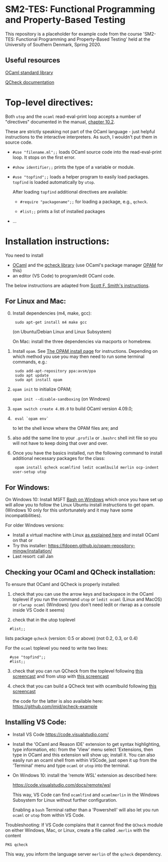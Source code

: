 SM2-TES: Functional Programming and Property-Based Testing
==========================================================

This repository is a placeholder for example code from the course
'SM2-TES: Functional Programming and Property-Based Testing'
held at the University of Southern Denmark, Spring 2020.


Useful resources
----------------

[OCaml standard library](http://caml.inria.fr/pub/docs/manual-ocaml/libref/)

[QCheck documentation](http://c-cube.github.io/qcheck/0.9/qcheck/)


Top-level directives:
=====================

Both `utop` and the `ocaml` read-eval-print loop accepts a number of "directives"
documented in the manual, [chapter 10.2](https://caml.inria.fr/pub/docs/manual-ocaml/toplevel.html#sec298).

These are strictly speaking not part of the OCaml language - just helpful instructions
to the interactive interpreters. As such, I wouldn't put them in source code.

 - `#use "filename.ml";;`  loads OCaml source code into the read-eval-print loop. It stops on the first error.

 - `#show identifier;;`   prints the type of a variable or module.

 - `#use "topfind";;`    loads a helper program to easily load packages. `topfind` is loaded automatically by `utop`.

    After loading `topfind` additional directives are available:

    * `#require "packagename";;`   for loading a package, e.g., `qcheck`.

    * `#list;;`           prints a list of installed packages

 - ...


Installation instructions:
==========================

You need to install
 - [OCaml](https://ocaml.org/) and the [qcheck library](https://github.com/c-cube/qcheck) (use OCaml's package manager [OPAM](https://opam.ocaml.org/) for this)
 - an editor (VS Code) to program/edit OCaml code.

The below instructions are adapted from [Scott F. Smith's instructions](http://pl.cs.jhu.edu/pl/ocaml/index.shtml).


For Linux and Mac:
------------------

 0. Install dependencies (m4, make, gcc):
    ```
     sudo apt-get install m4 make gcc
    ```
    (on Ubuntu/Debian Linux and Linux Subsystem)

    On Mac: install the three dependencies via macports or homebrew.

 1. Install `opam`. See [The OPAM install page](https://opam.ocaml.org/doc/Install.html) for
    instructions. Depending on which method you use you may then need to
    run some terminal commands, e.g.:
    ```
     sudo add-apt-repository ppa:avsm/ppa
     sudo apt update
     sudo apt install opam
    ```

 2. `opam init`                   to initialize OPAM;
 
    `opam init --disable-sandboxing`    (on Windows)

 3. `opam switch create 4.09.0`       to build OCaml version 4.09.0;

 4. ```
     eval `opam env`
    ```
    to let the shell know where the OPAM files are; and

 5. also add the same line to your `.profile` or `.bashrc` shell init file
    so you will not have to keep doing that over and over.  

 6. Once you have the basics installed, run the following command to
    install additional necessary packages for the class: 

    ```
     opam install qcheck ocamlfind ledit ocamlbuild merlin ocp-indent user-setup utop
    ```


For Windows:
------------

On Windows 10:
  Install  MSFT [Bash on Windows](https://docs.microsoft.com/en-us/windows/wsl/about)
  which once you have set up will allow you to follow the Linux Ubuntu
  install instructions to get opam. (Windows 10 only for this
  unfortunately and it may have some incompatibilities).

For older Windows versions:
  - Install a virtual machine with Linux [as explained here](http://pl.cs.jhu.edu/pl/ocaml/index.shtml)
    and install OCaml on that or
  - Try this installer: https://fdopen.github.io/opam-repository-mingw/installation/
  - Last resort: call Jan


Checking your OCaml and QCheck installation:
--------------------------------------------

To ensure that OCaml and QCheck is properly installed:

1. check that you can use the arrow keys and backspace in the OCaml
   toplevel if you run the command
     `utop` or
     `ledit ocaml` (Linux and MacOS) or
     `rlwrap ocaml` (Windows)
   (you don't need ledit or rlwrap as a console inside VS Code it seems)

2. check that in the utop toplevel
  ```
    #list;;
  ```
   lists package `qcheck` (version: 0.5 or above)   (not 0.2, 0.3, or 0.4)

   For the `ocaml` toplevel you need to write two lines:
  ```
    #use "topfind";;
    #list;;
  ```

3. check that you can run QCheck from the toplevel following [this screencast](https://asciinema.org/a/226227)
   and from utop with [this screencast](https://asciinema.org/a/226259)

4. check that you can build a QCheck test with ocamlbuild
   following [this screencast](https://asciinema.org/a/226228)

   the code for the latter is also available here: https://github.com/jmid/qcheck-example



Installing VS Code:
-------------------

- Install VS Code https://code.visualstudio.com/

- Install the 'OCaml and Reason IDE' extension to get syntax
  highlighting, type information, etc: from the 'View' menu select
  'Extensions, then type in OCaml and this extension will show up;
  install it. You can also easily run an ocaml shell from within
  VSCode, just open it up from the 'Terminal' menu and type `ocaml` or
  `utop` into the terminal.

- On Windows 10: install the 'remote WSL' extension as described here:

    https://code.visualstudio.com/docs/remote/wsl

  This way, VS Code can find `ocamlfind` and `ocamlmerlin` in the
  Windows Subsystem for Linux without further configuration.

  Enabling a `bash` Terminal rather than a 'Powershell' will also let
  you run `ocaml` or `utop` from within VS Code.


Troubleshooting: If VS Code complains that it cannot find the `QCheck`
module on either Windows, Mac, or Linux, create a file called `.merlin`
with the content

```
PKG qcheck
```
This way, you inform the language server `merlin` of the `qcheck` dependency.
